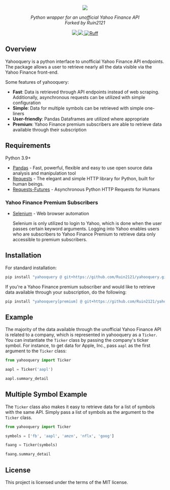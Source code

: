 <!-- markdownlint-disable -->
<p align="center">
    <a href="#"><img src="docs/docs/img/full.png"></a>
</p>
<p align="center">
    <em>Python wrapper for an unofficial Yahoo Finance API</em>
    <br>
    <em>Forked by Ruin2121</em>
</p>
<p align="center">
    <a href="https://codecov.io/gh/Ruin2121/yahooquery">
        <img src="https://codecov.io/gh/Ruin2121/yahooquery/graph/badge.svg?token=BWHE5GCW8T"/>
    </a>
    <a href="https://sourcery.ai">
        <img src="https://img.shields.io/badge/Sourcery-enabled-brightgreen">
    </a>
    <a href="https://github.com/astral-sh/ruff">
        <img src="https://img.shields.io/endpoint?url=https://raw.githubusercontent.com/astral-sh/ruff/main/assets/badge/v2.json" alt="Ruff" style="max-width:100%;">
    </a>
</p>
<!-- markdownlint-restore -->

## Overview

Yahooquery is a python interface to unofficial Yahoo Finance API endpoints. The package allows a user to retrieve nearly all the data visible via the Yahoo Finance front-end.

Some features of yahooquery:

- **Fast**: Data is retrieved through API endpoints instead of web scraping. Additionally, asynchronous requests can be utilized with simple configuration
- **Simple**: Data for multiple symbols can be retrieved with simple one-liners
- **User-friendly**: Pandas Dataframes are utilized where appropriate
- **Premium**: Yahoo Finance premium subscribers are able to retrieve data available through their subscription

## Requirements

Python 3.9+

- [Pandas](https://pandas.pydata.org) - Fast, powerful, flexible and easy to use open source data analysis and manipulation tool
- [Requests](https://requests.readthedocs.io/en/master/) - The elegant and simple HTTP library for Python, built for human beings.
- [Requests-Futures](https://github.com/ross/requests-futures) - Asynchronous Python HTTP Requests for Humans

### Yahoo Finance Premium Subscribers

- [Selenium](https://www.selenium.dev/selenium/docs/api/py/) - Web browser automation

  Selenium is only utilized to login to Yahoo, which is done when the user passes certain keyword arguments. Logging into Yahoo enables users who are subscribers to Yahoo Finance Premium to retrieve data only accessible to premium subscribers.

## Installation

For standard installation:

```bash
pip install "yahooquery @ git+https://github.com/Ruin2121/yahooquery.git@2.3.7r8"
```

If you're a Yahoo Finance premium subscriber and would like to retrieve data available through your subscription, do the following:

```bash
pip install "yahooquery[premium] @ git+https://github.com/Ruin2121/yahooquery.git@2.3.7r8"
```

## Example

The majority of the data available through the unofficial Yahoo Finance API is related to a company, which is represented in yahooquery as a `Ticker`. You can instantiate the `Ticker` class by passing the company's ticker symbol. For instance, to get data for Apple, Inc., pass `aapl` as the first argument to the `Ticker` class:

```python
from yahooquery import Ticker

aapl = Ticker('aapl')

aapl.summary_detail
```

## Multiple Symbol Example

The `Ticker` class also makes it easy to retrieve data for a list of symbols with the same API. Simply pass a list of symbols as the argument to the `Ticker` class.

```python
from yahooquery import Ticker

symbols = ['fb', 'aapl', 'amzn', 'nflx', 'goog']

faang = Ticker(symbols)

faang.summary_detail
```

## License

This project is licensed under the terms of the MIT license.
